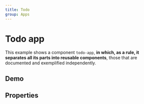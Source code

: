 ```yaml
---
title: Todo
group: Apps
---
```


# Todo app

This example shows a component `todo-app`, **in which, as a rule, it separates all its parts into reusable components**, those that are documented and exemplified independently.

## Demo

<doc-show-html style-preview="background:black">
    <todo-app task='[{"checked":true,"value":"see the documentation"},{"checked":false,"value":"learn atomico"}]'></todo-app>
</doc-show-html>

## Properties

<doc-props selector="todo-app"></doc-props>

<script type="module" src="todo-app.js"></script>
